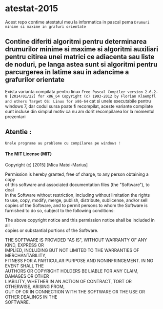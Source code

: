 # atestat-2015

Acest repo contime atestatul meu la informatica in pascal pema `Drumuri minime si maxime in grafuri orientate`

## Contine diferiti algoritmi pentru determinarea drumurilor minime si maxime si algoritmi auxiliari pentru citirea unei matrici ce adiacenta sau liste de noduri, pe langa astea sunt si algoritmi pentru parcurgerea in latime sau in adancime a grafurilor orientate
  
  
Exista varianta compilata pentru linux `Free Pascal Compiler version 2.6.2-8 [2014/01/22] for x86_64 Copyright (c) 1993-2012 by Florian Klaempfl and others Target OS: Linux for x86-64` cat si unele executabile pentru windows 7, dar codul sursa poate fi recompilat, aceste variante compilate sunt incluse din simplul motiv ca nu am dorit recompilarea lor la momentul prezentari

## Atentie :
    Unele programe au probleme cu compilarea pe windows !


#### The MIT License (MIT)

Copyright (c) [2015] [Micu Matei-Marius]

Permission is hereby granted, free of charge, to any person obtaining a copy  
of this software and associated documentation files (the "Software"), to deal  
in the Software without restriction, including without limitation the rights  
to use, copy, modify, merge, publish, distribute, sublicense, and/or sell  
copies of the Software, and to permit persons to whom the Software is  
furnished to do so, subject to the following conditions:  
  
The above copyright notice and this permission notice shall be included in all  
copies or substantial portions of the Software.   
  
THE SOFTWARE IS PROVIDED "AS IS", WITHOUT WARRANTY OF ANY KIND, EXPRESS OR  
IMPLIED, INCLUDING BUT NOT LIMITED TO THE WARRANTIES OF MERCHANTABILITY,  
FITNESS FOR A PARTICULAR PURPOSE AND NONINFRINGEMENT. IN NO EVENT SHALL THE  
AUTHORS OR COPYRIGHT HOLDERS BE LIABLE FOR ANY CLAIM, DAMAGES OR OTHER  
LIABILITY, WHETHER IN AN ACTION OF CONTRACT, TORT OR OTHERWISE, ARISING FROM,  
OUT OF OR IN CONNECTION WITH THE SOFTWARE OR THE USE OR OTHER DEALINGS IN THE  
SOFTWARE.  
  
